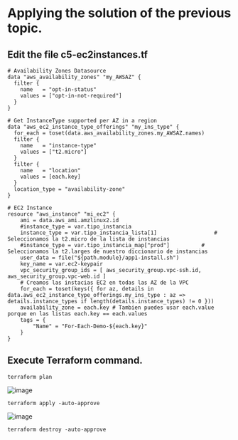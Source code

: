 # Applying the solution of the previous topic.
## Edit the file c5-ec2instances.tf
```
# Availability Zones Datasource
data "aws_availability_zones" "my_AWSAZ" {
  filter {
    name   = "opt-in-status"
    values = ["opt-in-not-required"]
  }
}

# Get InstanceType supported per AZ in a region
data "aws_ec2_instance_type_offerings" "my_ins_type" {
  for_each = toset(data.aws_availability_zones.my_AWSAZ.names)
  filter {
    name   = "instance-type"
    values = ["t2.micro"]
  }
  filter {
    name   = "location"
    values = [each.key]
  }
  location_type = "availability-zone"
}

# EC2 Instance
resource "aws_instance" "mi_ec2" {
    ami = data.aws_ami.amzlinux2.id
    #instance_type = var.tipo_instancia
    instance_type = var.tipo_instancia_lista[1]                  # Seleccionamos la t2.micro de la lista de instancias
    #instance_type = var.tipo_instancia_map["prod"]          # Seleccionamos la t2.larges de nuestro diccionario de instancias         
    user_data = file("${path.module}/app1-install.sh")
    key_name = var.ec2-keypair
    vpc_security_group_ids = [ aws_security_group.vpc-ssh.id, aws_security_group.vpc-web.id ]
    # Creamos las instacias EC2 en todas las AZ de la VPC
    for_each = toset(keys({ for az, details in data.aws_ec2_instance_type_offerings.my_ins_type : az => details.instance_types if length(details.instance_types) != 0 }))
    availability_zone = each.key # Tambien puedes usar each.value porque en las listas each.key == each.values
    tags = {
        "Name" = "For-Each-Demo-${each.key}"
    }
}
```

## Execute Terraform command.
```
terraform plan
```
![image](https://github.com/user-attachments/assets/7c600b01-7463-4dbe-99f0-23bf30ec17e0)

```
terraform apply -auto-approve
```
![image](https://github.com/user-attachments/assets/5fb89b86-9281-4f6e-8b41-fa0f6d119335)

```
terraform destroy -auto-approve
```
